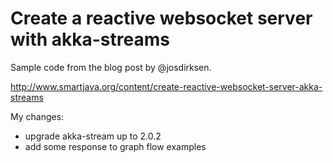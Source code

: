 # Create a reactive websocket server with akka-streams

Sample code from the blog post by @josdirksen.

http://www.smartjava.org/content/create-reactive-websocket-server-akka-streams

My changes:

* upgrade akka-stream up to 2.0.2
* add some response to graph flow examples
